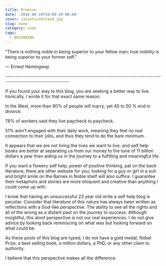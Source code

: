 ```yaml
---
title: Premise
date: '2018-08-24T10:09:39-06:00'
cover: /assets/editeed.jpg
slug: none
category: none
tags:
  - BEGINNING
---
```

“There is nothing noble in being superior to your fellow man; true nobility is being superior to your former self.”

― Ernest Hemingway

\--------------------------------------------------------------------------------------------------------------

If you found your way to this blog, you are seeking a better way to live. Ironically, I wrote it for that exact same reason. 

In the West, more than 90% of people will marry, yet 40 to 50 % end in divorce.

78% of workers said they live paycheck to paycheck. 

51% aren’t engaged with their daily work, meaning they feel no real connection to their jobs, and thus they tend to do the bare minimum.

It appears that we are not living the lives we want to live, and self help books are better at  separating us from our money to the tune of 11 billion dollars a year than aiding us in the journey to a fulfilling and meaningful life. 

If you want a flowery self help, power of positive thinking, pat on the back literature, there are other website for you; looking for a guy or girl in a suit and bright smile on the Barnes in Noble shelf will also suffice. I guarantee their metaphors and stories are more eloquent and creative than anything I could come up with. 

I know that having an unsuccessful 23 year old write a self help blog is peculiar. Consider that literature of this nature has always been written as reflections  with a God-like perspective. The ability to see all the rights and all of the wrong as a distant past on the journey to success. Although insightful, this aloof perspective is not our real experiences. I do not give advice by looking back reminiscing on what was but looking forward on what could be.

 As these posts of this blog are typed, I do not have a gold medal, Nobel Prize, a best selling book, a million dollars, a PhD, or any other claim to authority. 

I believe that this perspective makes all the difference.
